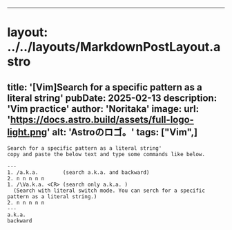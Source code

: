 
---
# layout: ../../layouts/MarkdownPostLayout.astro
title: '[Vim]Search for a specific pattern as a literal string'
pubDate: 2025-02-13
description: 'Vim practice'
author: 'Noritaka'
image:
    url: 'https://docs.astro.build/assets/full-logo-light.png'
    alt: 'Astroのロゴ。'
tags: ["Vim",]
---


```
Search for a specific pattern as a literal string'
copy and paste the below text and type some commands like below.

---
1. /a.k.a.        (search a.k.a. and backward)
2. n n n n n
1. /\Va.k.a. <CR> (search only a.k.a. )
  (Search with literal switch mode. You can serch for a specific pattern as a literal string.)
2. n n n n n 
---
a.k.a.
backward
```

